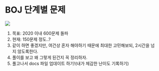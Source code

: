 # BOJ 단계별 문제 
<img src='https://ifh.cc/g/CKKm7R.png' border='0'>

1. 목표: 2020 이내 600문제 돌파
2. 현재: 150문제 정도..?
3. 같이 하면 좋겠지만, 여건상 혼자 해야하기 때문에 최대한 고민해보되, 2시간을 넘지 않도록한다.
4. 풀이를 보고 왜 그렇게 된건지 꼭 정리하자.
5. 풀고나서 docs 파일 업데이트 하기!(내가 체감한 난이도 기록하기)
